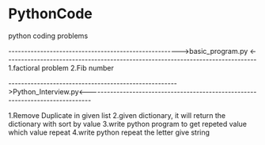 # PythonCode
python coding problems

------------------------------------------------------>basic_program.py <-------------------------------------------------------------------------------
1.factioral problem 
2.Fib number



----------------------------------------------------->Python_Interview.py<-------------------------------------------------------------------------------

1.Remove Duplicate in given list 
2.given dictionary, it will return the dictionary with sort by value
3.write python program to get repeted value which value repeat
4.write python repeat the letter give string
